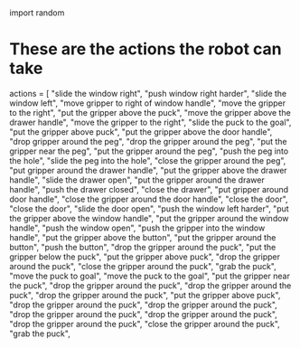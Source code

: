 

#

import random

# These are the actions the robot can take
actions = [
    "slide the window right",
    "push window right harder",
    "slide the window left",
    "move gripper to right of window handle",
    "move the gripper to the right",
    "put the gripper above the puck",
    "move the gripper above the drawer handle",
    "move the gripper to the right",
    "slide the puck to the goal",
    "put the gripper above puck",
    "put the gripper above the door handle",
    "drop gripper around the peg",
    "drop the gripper around the peg",
    "put the gripper near the peg",
    "put the gripper around the peg",
    "push the peg into the hole",
    "slide the peg into the hole",
    "close the gripper around the peg",
    "put gripper around the drawer handle",
    "put the gripper above the drawer handle",
    "slide the drawer open",
    "put the gripper around the drawer handle",
    "push the drawer closed",
    "close the drawer",
    "put gripper around door handle",
    "close the gripper around the door handle",
    "close the door",
    "close the door",
    "slide the door open",
    "push the window left harder",
    "put the gripper above the window handle",
    "put the gripper around the window handle",
    "push the window open",
    "push the gripper into the window handle",
    "put the gripper above the button",
    "put the gripper around the button",
    "push the button",
    "drop the gripper around the puck",
    "put the gripper below the puck",
    "put the gripper above puck",
    "drop the gripper around the puck",
    "close the gripper around the puck",
    "grab the puck",
    "move the puck to goal",
    "move the puck to the goal",
    "put the gripper near the puck",
    "drop the gripper around the puck",
    "drop the gripper around the puck",
    "drop the gripper around the puck",
    "put the gripper above puck",
    "drop the gripper around the puck",
    "drop the gripper around the puck",
    "drop the gripper around the puck",
    "drop the gripper around the puck",
    "drop the gripper around the puck",
    "close the gripper around the puck",
    "grab the puck",